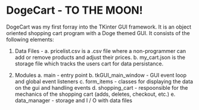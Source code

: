 # DogeCart - TO THE MOON!

DogeCart was my first forray into the TKinter GUI framework.  It is an object oriented shopping cart program with a Doge themed GUI.  It consists of the following elements:

1. Data Files - 
 a. pricelist.csv is a .csv file where a non-programmer can add or remove products and adjust their prices.
 b. my_cart.json is the storage file which tracks the users cart for data persistance.
 
2. Modules
  a. main - entry point
  b. tkGUI_main_window - GUI event loop and global event listeners
  c. form_items - classes for displaying the data on the gui and handling events
  d. shopping_cart - respoonsible for the mechanics of the shopping cart (adds, deletes, checkout, etc.)
  e. data_manager - storage and I / O with data files
